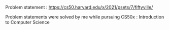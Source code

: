 Problem statement : https://cs50.harvard.edu/x/2021/psets/7/fiftyville/

Problem statements were solved by me while pursuing CS50x : Introduction to Computer Science
